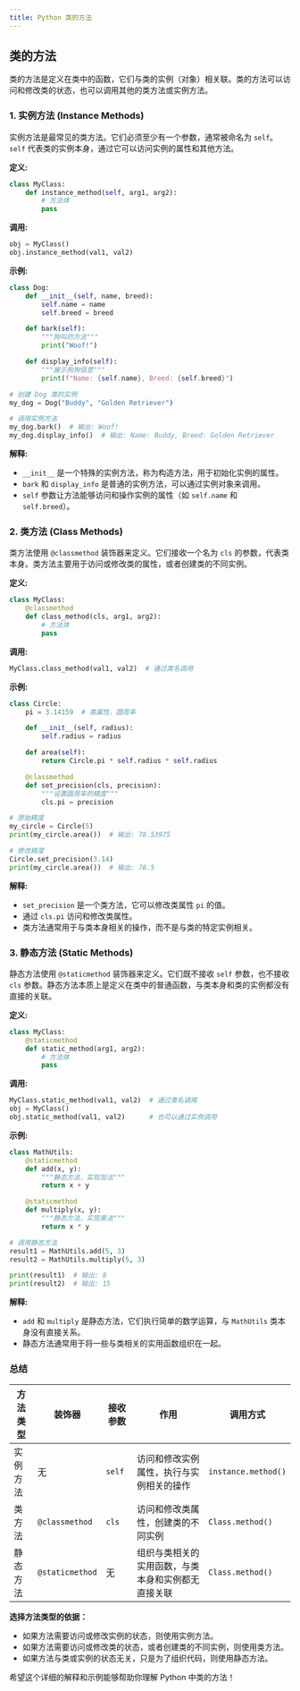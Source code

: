 ```yaml
---
title: Python 类的方法
---
```


## 类的方法

类的方法是定义在类中的函数，它们与类的实例（对象）相关联。类的方法可以访问和修改类的状态，也可以调用其他的类方法或实例方法。

### 1. 实例方法 (Instance Methods)

实例方法是最常见的类方法。它们必须至少有一个参数，通常被命名为 `self`。`self` 代表类的实例本身，通过它可以访问实例的属性和其他方法。

**定义:**

```python
class MyClass:
    def instance_method(self, arg1, arg2):
        # 方法体
        pass
```

**调用:**

```python
obj = MyClass()
obj.instance_method(val1, val2)
```

**示例:**

```python
class Dog:
    def __init__(self, name, breed):
        self.name = name
        self.breed = breed

    def bark(self):
        """狗叫的方法"""
        print("Woof!")

    def display_info(self):
        """展示狗狗信息"""
        print(f"Name: {self.name}, Breed: {self.breed}")

# 创建 Dog 类的实例
my_dog = Dog("Buddy", "Golden Retriever")

# 调用实例方法
my_dog.bark()  # 输出: Woof!
my_dog.display_info()  # 输出: Name: Buddy, Breed: Golden Retriever
```

**解释:**

*   `__init__` 是一个特殊的实例方法，称为构造方法，用于初始化实例的属性。
*   `bark` 和 `display_info` 是普通的实例方法，可以通过实例对象来调用。
*   `self` 参数让方法能够访问和操作实例的属性（如 `self.name` 和 `self.breed`）。

### 2. 类方法 (Class Methods)

类方法使用 `@classmethod` 装饰器来定义。它们接收一个名为 `cls` 的参数，代表类本身。类方法主要用于访问或修改类的属性，或者创建类的不同实例。

**定义:**

```python
class MyClass:
    @classmethod
    def class_method(cls, arg1, arg2):
        # 方法体
        pass
```

**调用:**

```python
MyClass.class_method(val1, val2)  # 通过类名调用
```

**示例:**

```python
class Circle:
    pi = 3.14159  # 类属性，圆周率

    def __init__(self, radius):
        self.radius = radius

    def area(self):
        return Circle.pi * self.radius * self.radius

    @classmethod
    def set_precision(cls, precision):
        """设置圆周率的精度"""
        cls.pi = precision

# 原始精度
my_circle = Circle(5)
print(my_circle.area())  # 输出: 78.53975

# 修改精度
Circle.set_precision(3.14)
print(my_circle.area())  # 输出: 78.5
```

**解释:**

*   `set_precision` 是一个类方法，它可以修改类属性 `pi` 的值。
*   通过 `cls.pi` 访问和修改类属性。
*   类方法通常用于与类本身相关的操作，而不是与类的特定实例相关。

### 3. 静态方法 (Static Methods)

静态方法使用 `@staticmethod` 装饰器来定义。它们既不接收 `self` 参数，也不接收 `cls` 参数。静态方法本质上是定义在类中的普通函数，与类本身和类的实例都没有直接的关联。

**定义:**

```python
class MyClass:
    @staticmethod
    def static_method(arg1, arg2):
        # 方法体
        pass
```

**调用:**

```python
MyClass.static_method(val1, val2)  # 通过类名调用
obj = MyClass()
obj.static_method(val1, val2)      # 也可以通过实例调用
```

**示例:**

```python
class MathUtils:
    @staticmethod
    def add(x, y):
        """静态方法，实现加法"""
        return x + y

    @staticmethod
    def multiply(x, y):
        """静态方法，实现乘法"""
        return x * y

# 调用静态方法
result1 = MathUtils.add(5, 3)
result2 = MathUtils.multiply(5, 3)

print(result1)  # 输出: 8
print(result2)  # 输出: 15
```

**解释:**

*   `add` 和 `multiply` 是静态方法，它们执行简单的数学运算，与 `MathUtils` 类本身没有直接关系。
*   静态方法通常用于将一些与类相关的实用函数组织在一起。

### 总结

| 方法类型   | 装饰器         | 接收参数 | 作用                                                         | 调用方式         |
| -------- | ------------- | ------ | ------------------------------------------------------------ | -------------- |
| 实例方法   | 无             | `self` | 访问和修改实例属性，执行与实例相关的操作                               | `instance.method()` |
| 类方法    | `@classmethod` | `cls`  | 访问和修改类属性，创建类的不同实例                               | `Class.method()`  |
| 静态方法   | `@staticmethod` | 无     | 组织与类相关的实用函数，与类本身和实例都无直接关联                           | `Class.method()`  |

**选择方法类型的依据：**

*   如果方法需要访问或修改实例的状态，则使用实例方法。
*   如果方法需要访问或修改类的状态，或者创建类的不同实例，则使用类方法。
*   如果方法与类或实例的状态无关，只是为了组织代码，则使用静态方法。

希望这个详细的解释和示例能够帮助你理解 Python 中类的方法！